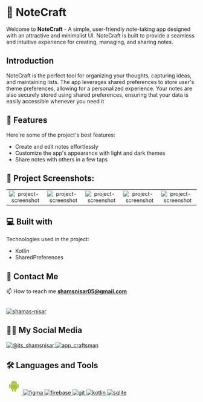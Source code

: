 # 📝 NoteCraft
Welcome to __NoteCraft__ - A simple, user-friendly note-taking app designed with an attractive and minimalist UI. NoteCraft is built to provide a seamless and intuitive experience for creating, managing, and sharing notes.

## Introduction
NoteCraft is the perfect tool for organizing your thoughts, capturing ideas, and maintaining lists. The app leverages shared preferences to store user's theme preferences, allowing for a personalized experience. Your notes are also securely stored using shared preferences, ensuring that your data is easily accessible whenever you need it

<h2>🧐 Features</h2>

Here're some of the project's best features:

*   Create and edit notes effortlessly
*   Customize the app's appearance with light and dark themes
*   Share notes with others in a few taps

## 🎴 Project Screenshots:

<div style="text-align: center;">
  <table style="margin: 0 auto;">
    <tr align="center">
      <td><img src="https://github.com/shamas-nisar/NotesApp-using-shared_preferences-kotlin/blob/master/home_screen.png?raw=true" alt="project-screenshot" width="200" height="315"/></td>
      <td><img src="https://github.com/shamas-nisar/NotesApp-using-shared_preferences-kotlin/blob/master/add_new_note_screen.png?raw=true" alt="project-screenshot" width="200" height="315"/></td>
      <td><img src="https://github.com/shamas-nisar/NotesApp-using-shared_preferences-kotlin/blob/master/notes_preview_screen.png?raw=true" alt="project-screenshot" width="200" height="315"/></td>
      <td><img src="https://github.com/shamas-nisar/NotesApp-using-shared_preferences-kotlin/blob/master/note_view_screen.png?raw=true" alt="project-screenshot" width="200" height="315"/></td>
      <td><img src="https://github.com/shamas-nisar/NotesApp-using-shared_preferences-kotlin/blob/master/preference_screen.png?raw=true" alt="project-screenshot" width="200" height="315"/></td>
    </tr>
  </table>
</div>



<h2>💻 Built with</h2>

Technologies used in the project:

*   Kotlin
*   SharedPreferences

## 🔗 Contact Me
 📫 How to reach me **shamsnisar05@gmail.com**
 
## 
 <p align="left"> <a href="https://github.com/ryo-ma/github-profile-trophy"><img src="https://github-profile-trophy.vercel.app/?username=shamas-nisar" alt="shamas-nisar" /></a> </p>

## 📲💬 My Social Media
<p align="left">
<a href="https://instagram.com/@its_shamsnisar" target="blank">
  <img align="center" src="https://raw.githubusercontent.com/rahuldkjain/github-profile-readme-generator/master/src/images/icons/Social/instagram.svg" alt="@its_shamsnisar" height="30" width="40" />
</a>
<a href="https://auth.geeksforgeeks.org/user/app_craftsman" target="blank">
  <img align="center" src="https://raw.githubusercontent.com/rahuldkjain/github-profile-readme-generator/master/src/images/icons/Social/geeks-for-geeks.svg" alt="app_craftsman" height="30" width="40" />
</a>
</p>

## 🛠️ Languages and Tools
<p align="left"> 
  <a href="https://developer.android.com" target="_blank" rel="noreferrer"> 
    <img src="https://raw.githubusercontent.com/devicons/devicon/master/icons/android/android-original-wordmark.svg" alt="android" width="40" height="40"/> </a> 
  <a href="https://www.figma.com/" target="_blank" rel="noreferrer"> 
    <img src="https://www.vectorlogo.zone/logos/figma/figma-icon.svg" alt="figma" width="40" height="40"/> </a> 
  <a href="https://firebase.google.com/" target="_blank" rel="noreferrer"> 
    <img src="https://www.vectorlogo.zone/logos/firebase/firebase-icon.svg" alt="firebase" width="40" height="40"/> </a> 
  <a href="https://git-scm.com/" target="_blank" rel="noreferrer">
    <img src="https://www.vectorlogo.zone/logos/git-scm/git-scm-icon.svg" alt="git" width="40" height="40"/> </a>
  <a href="https://kotlinlang.org" target="_blank" rel="noreferrer"> 
    <img src="https://www.vectorlogo.zone/logos/kotlinlang/kotlinlang-icon.svg" alt="kotlin" width="40" height="40"/> </a> 
  <a href="https://www.sqlite.org/" target="_blank" rel="noreferrer"> 
    <img src="https://www.vectorlogo.zone/logos/sqlite/sqlite-icon.svg" alt="sqlite" width="40" height="40"/> </a> 
</p>
